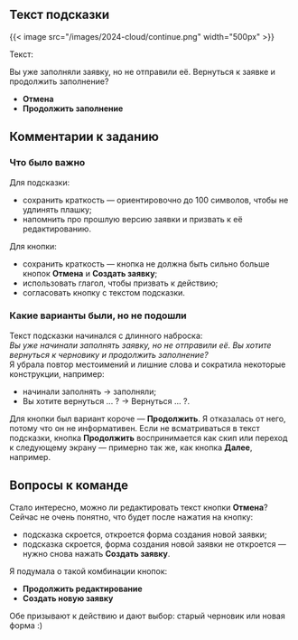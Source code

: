 ## Текст подсказки

{{< image src="/images/2024-cloud/continue.png" width="500px" >}}

Текст: 

Вы уже заполняли заявку, но не отправили её. Вернуться к заявке и продолжить заполнение?
- **Отмена**
- **Продолжить заполнение**

## Комментарии к заданию

### Что было важно

Для подсказки:
- сохранить краткость — ориентировочно до 100 символов, чтобы не удлинять плашку;
- напомнить про прошлую версию заявки и призвать к её редактированию.

Для кнопки: 
- сохранить краткость — кнопка не должна быть сильно больше кнопок **Отмена** и **Создать заявку**;
- использовать глагол, чтобы призвать к действию;
- согласовать кнопку с текстом подсказки.

### Какие варианты были, но не подошли

Текст подсказки начинался с длинного наброска:  
_Вы уже начинали заполнять заявку, но не отправили её. Вы хотите вернуться к черновику и продолжить заполнение?_  
Я убрала повтор местоимений и лишние слова и сократила некоторые конструкции, например:
- начинали заполнять → заполняли;
- Вы хотите вернуться ... ? → Вернуться ... ?.

Для кнопки был вариант короче — **Продолжить**. 
Я отказалась от него, потому что он не информативен. 
Если не всматриваться в текст подсказки, кнопка **Продолжить** воспринимается как скип или переход к следующему экрану — примерно так же, как кнопка **Далее**, например.

## Вопросы к команде

Стало интересно, можно ли редактировать текст кнопки **Отмена**? 
Сейчас не очень понятно, что будет после нажатия на кнопку:
- подсказка скроется, откроется форма создания новой заявки;
- подсказка скроется, форма создания новой заявки не откроется — нужно снова нажать **Создать заявку**. 

Я подумала о такой комбинации кнопок:
- **Продолжить редактирование**
- **Создать новую заявку**

Обе призывают к действию и дают выбор: старый черновик или новая форма :)
